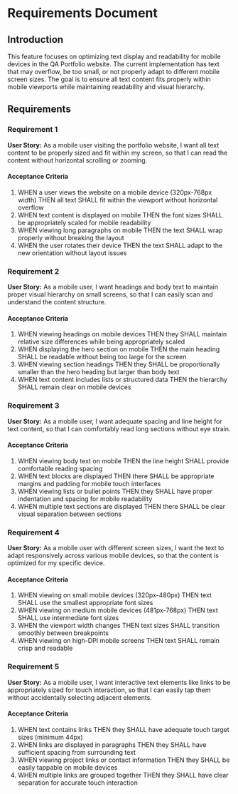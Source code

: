 # Requirements Document

## Introduction

This feature focuses on optimizing text display and readability for mobile devices in the QA Portfolio website. The current implementation has text that may overflow, be too small, or not properly adapt to different mobile screen sizes. The goal is to ensure all text content fits properly within mobile viewports while maintaining readability and visual hierarchy.

## Requirements

### Requirement 1

**User Story:** As a mobile user visiting the portfolio website, I want all text content to be properly sized and fit within my screen, so that I can read the content without horizontal scrolling or zooming.

#### Acceptance Criteria

1. WHEN a user views the website on a mobile device (320px-768px width) THEN all text SHALL fit within the viewport without horizontal overflow
2. WHEN text content is displayed on mobile THEN the font sizes SHALL be appropriately scaled for mobile readability
3. WHEN viewing long paragraphs on mobile THEN the text SHALL wrap properly without breaking the layout
4. WHEN the user rotates their device THEN the text SHALL adapt to the new orientation without layout issues

### Requirement 2

**User Story:** As a mobile user, I want headings and body text to maintain proper visual hierarchy on small screens, so that I can easily scan and understand the content structure.

#### Acceptance Criteria

1. WHEN viewing headings on mobile devices THEN they SHALL maintain relative size differences while being appropriately scaled
2. WHEN displaying the hero section on mobile THEN the main heading SHALL be readable without being too large for the screen
3. WHEN viewing section headings THEN they SHALL be proportionally smaller than the hero heading but larger than body text
4. WHEN text content includes lists or structured data THEN the hierarchy SHALL remain clear on mobile devices

### Requirement 3

**User Story:** As a mobile user, I want adequate spacing and line height for text content, so that I can comfortably read long sections without eye strain.

#### Acceptance Criteria

1. WHEN viewing body text on mobile THEN the line height SHALL provide comfortable reading spacing
2. WHEN text blocks are displayed THEN there SHALL be appropriate margins and padding for mobile touch interfaces
3. WHEN viewing lists or bullet points THEN they SHALL have proper indentation and spacing for mobile readability
4. WHEN multiple text sections are displayed THEN there SHALL be clear visual separation between sections

### Requirement 4

**User Story:** As a mobile user with different screen sizes, I want the text to adapt responsively across various mobile devices, so that the content is optimized for my specific device.

#### Acceptance Criteria

1. WHEN viewing on small mobile devices (320px-480px) THEN text SHALL use the smallest appropriate font sizes
2. WHEN viewing on medium mobile devices (481px-768px) THEN text SHALL use intermediate font sizes
3. WHEN the viewport width changes THEN text sizes SHALL transition smoothly between breakpoints
4. WHEN viewing on high-DPI mobile screens THEN text SHALL remain crisp and readable

### Requirement 5

**User Story:** As a mobile user, I want interactive text elements like links to be appropriately sized for touch interaction, so that I can easily tap them without accidentally selecting adjacent elements.

#### Acceptance Criteria

1. WHEN text contains links THEN they SHALL have adequate touch target sizes (minimum 44px)
2. WHEN links are displayed in paragraphs THEN they SHALL have sufficient spacing from surrounding text
3. WHEN viewing project links or contact information THEN they SHALL be easily tappable on mobile devices
4. WHEN multiple links are grouped together THEN they SHALL have clear separation for accurate touch interaction